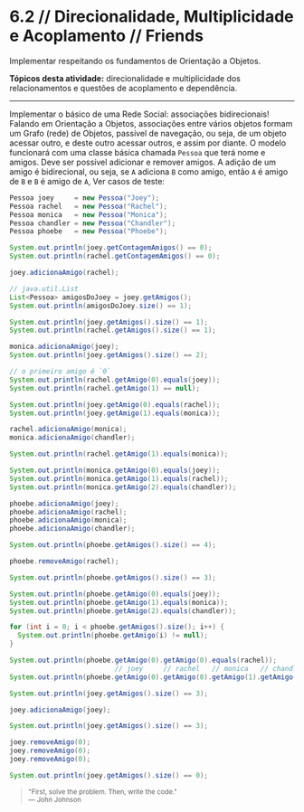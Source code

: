 # 6.2 // Direcionalidade, Multiplicidade e Acoplamento // Friends


Implementar respeitando os fundamentos de Orientação a Objetos.

**Tópicos desta atividade:** direcionalidade e multiplicidade dos relacionamentos e questões de acoplamento e dependência.

---

Implementar o básico de uma Rede Social: associações bidirecionais! Falando em Orientação a Objetos, associações entre vários objetos formam um Grafo (rede) de Objetos, passível de navegação, ou seja, de um objeto acessar outro, e deste outro acessar outros, e assim por diante. O modelo funcionará com uma classe básica chamada `Pessoa` que terá nome e amigos. Deve ser possível adicionar e remover amigos. A adição de um amigo é bidirecional, ou seja, se `A` adiciona `B` como amigo, então `A` é amigo de `B` e `B` é amigo de `A`, Ver casos de teste:


```java
Pessoa joey     = new Pessoa("Joey");
Pessoa rachel   = new Pessoa("Rachel");
Pessoa monica   = new Pessoa("Monica");
Pessoa chandler = new Pessoa("Chandler");
Pessoa phoebe   = new Pessoa("Phoebe");

System.out.println(joey.getContagemAmigos() == 0);
System.out.println(rachel.getContagemAmigos() == 0);

joey.adicionaAmigo(rachel);

// java.util.List
List<Pessoa> amigosDoJoey = joey.getAmigos();
System.out.println(amigosDoJoey.size() == 1);

System.out.println(joey.getAmigos().size() == 1);
System.out.println(rachel.getAmigos().size() == 1);

monica.adicionaAmigo(joey);
System.out.println(joey.getAmigos().size() == 2);

// o primeiro amigo é `0`
System.out.println(rachel.getAmigo(0).equals(joey));
System.out.println(rachel.getAmigo(1) == null);

System.out.println(joey.getAmigo(0).equals(rachel));
System.out.println(joey.getAmigo(1).equals(monica));

rachel.adicionaAmigo(monica);
monica.adicionaAmigo(chandler);

System.out.println(rachel.getAmigo(1).equals(monica));

System.out.println(monica.getAmigo(0).equals(joey));
System.out.println(monica.getAmigo(1).equals(rachel));
System.out.println(monica.getAmigo(2).equals(chandler));

phoebe.adicionaAmigo(joey);
phoebe.adicionaAmigo(rachel);
phoebe.adicionaAmigo(monica);
phoebe.adicionaAmigo(chandler);

System.out.println(phoebe.getAmigos().size() == 4);

phoebe.removeAmigo(rachel);

System.out.println(phoebe.getAmigos().size() == 3);

System.out.println(phoebe.getAmigo(0).equals(joey));
System.out.println(phoebe.getAmigo(1).equals(monica));
System.out.println(phoebe.getAmigo(2).equals(chandler));

for (int i = 0; i < phoebe.getAmigos().size(); i++) {
  System.out.println(phoebe.getAmigo(i) != null);
}

System.out.println(phoebe.getAmigo(0).getAmigo(0).equals(rachel));
                          // joey     // rachel   // monica   // chandler
System.out.println(phoebe.getAmigo(0).getAmigo(0).getAmigo(1).getAmigo(2).equals(chandler));

System.out.println(joey.getAmigos().size() == 3);

joey.adicionaAmigo(joey);

System.out.println(joey.getAmigos().size() == 3);

joey.removeAmigo(0);
joey.removeAmigo(0);
joey.removeAmigo(0);

System.out.println(joey.getAmigos().size() == 0);
```

<small>
  <blockquote>
    "First, solve the problem. Then, write the code." <br> — John Johnson
  </blockquote>
</small>
